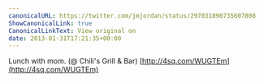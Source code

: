 ```yaml
---
canonicalURL: https://twitter.com/jmjordan/status/297031890735607808
ShowCanonicalLink: true
CanonicalLinkText: View original on
date: 2013-01-31T17:21:35+00:00
---
```

Lunch with mom. (@ Chili's Grill &amp; Bar) [http://4sq.com/WUGTEm](http://4sq.com/WUGTEm)